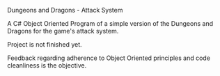 Dungeons and Dragons - Attack System

A C# Object Oriented Program of a simple version of the Dungeons and Dragons for the game's attack system. 

Project is not finished yet. 

Feedback regarding adherence to Object Oriented principles and code cleanliness is the objective.